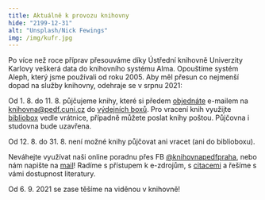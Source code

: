 ```yaml
---
title: Aktuálně k provozu knihovny
hide: "2199-12-31"
alt: "Unsplash/Nick Fewings"
img: /img/kufr.jpg
---
```


Po více než roce příprav přesouváme díky Ústřední knihovně Univerzity Karlovy
veškerá data do knihovního systému Alma. Opouštíme systém Aleph, který jsme
používali od roku 2005. Aby měl přesun co nejmenší dopad na služby knihovny,
odehraje se v srpnu 2021:

Od 1. 8. do 11. 8. půjčujeme knihy, které si předem 
[objednáte](online_objednani.html)  e-mailem na 
<a href="mailto:knihovna@pedf.cuni.cz">knihovna@pedf.cuni.cz</a>
do [výdejních boxů](https://knihovna.pedf.cuni.cz/rezervacni_boxy.html). 
Pro vracení knih využijte [bibliobox](bibliobox.html) 
vedle vrátnice, případně můžete poslat knihy poštou. Půjčovna i 
studovna bude uzavřena.

Od 12. 8. do 31. 8. není možné knihy půjčovat ani vracet (ani do biblioboxu).

Neváhejte využívat naši
online poradnu přes FB [@knihovnapedfpraha](https://www.facebook.com/knihovnapedfpraha),
nebo nám napište na [mail](mailto:knihovna@pedf.cuni.cz)! Radíme s přístupem k e-zdrojům, s
[citacemi](inform_vzdelavani.htm) a řešíme s vámi dostupnost literatury.

Od 6. 9. 2021 se zase těšíme na viděnou v knihovně!

